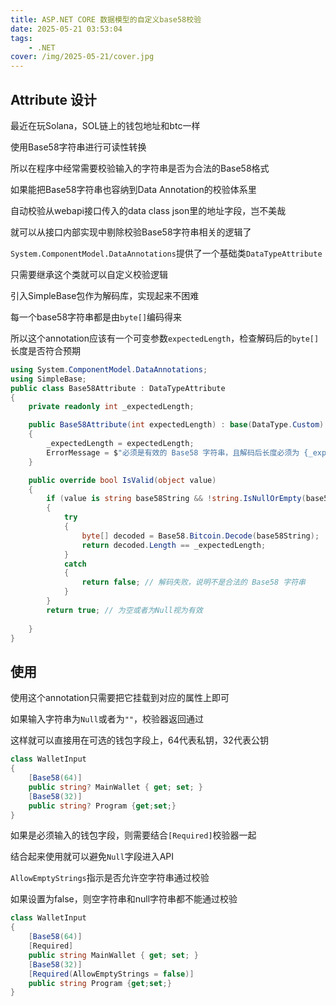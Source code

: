 ```yaml
---
title: ASP.NET CORE 数据模型的自定义base58校验
date: 2025-05-21 03:53:04
tags: 
    - .NET
cover: /img/2025-05-21/cover.jpg
---
```


## Attribute 设计
最近在玩Solana，SOL链上的钱包地址和btc一样

使用Base58字符串进行可读性转换

所以在程序中经常需要校验输入的字符串是否为合法的Base58格式

如果能把Base58字符串也容纳到Data Annotation的校验体系里

自动校验从webapi接口传入的data class json里的地址字段，岂不美哉

就可以从接口内部实现中剔除校验Base58字符串相关的逻辑了

`System.ComponentModel.DataAnnotations`提供了一个基础类`DataTypeAttribute`

只需要继承这个类就可以自定义校验逻辑

引入SimpleBase包作为解码库，实现起来不困难

每一个base58字符串都是由`byte[]`编码得来

所以这个annotation应该有一个可变参数`expectedLength`，检查解码后的`byte[]`长度是否符合预期

``` cs
using System.ComponentModel.DataAnnotations;
using SimpleBase;
public class Base58Attribute : DataTypeAttribute
{
    private readonly int _expectedLength;

    public Base58Attribute(int expectedLength) : base(DataType.Custom)
    {
        _expectedLength = expectedLength;
        ErrorMessage = $"必须是有效的 Base58 字符串，且解码后长度必须为 {_expectedLength} 字节。";
    }

    public override bool IsValid(object value)
    {
        if (value is string base58String && !string.IsNullOrEmpty(base58String))
        {
            try
            {
                byte[] decoded = Base58.Bitcoin.Decode(base58String);
                return decoded.Length == _expectedLength;
            }
            catch
            {
                return false; // 解码失败，说明不是合法的 Base58 字符串
            }
        }
        return true; // 为空或者为Null视为有效
        
    }
}
```

## 使用

使用这个annotation只需要把它挂载到对应的属性上即可

如果输入字符串为`Null`或者为`""`，校验器返回通过

这样就可以直接用在可选的钱包字段上，64代表私钥，32代表公钥

```cs
class WalletInput
{
    [Base58(64)]
    public string? MainWallet { get; set; }
    [Base58(32)]
    public string? Program {get;set;}
}
```

如果是必须输入的钱包字段，则需要结合`[Required]`校验器一起

结合起来使用就可以避免`Null`字段进入API

`AllowEmptyStrings`指示是否允许空字符串通过校验

如果设置为false，则空字符串和null字符串都不能通过校验

```cs
class WalletInput
{
    [Base58(64)]
    [Required]
    public string MainWallet { get; set; }
    [Base58(32)]
    [Required(AllowEmptyStrings = false)]
    public string Program {get;set;}
}
```


